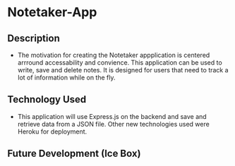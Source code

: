 # Notetaker-App

## Description 

* The motivation for creating the Notetaker appplication is centered arrround accessability and convience.  This application can be used to write, save and delete notes. It is designed for users that need to track a lot of information while on the fly.  

## Technology Used

* This application will use Express.js on the backend and save and retrieve data from a JSON file.  Other new technologies used were Heroku for deployment. 

## Future Development (Ice Box)

